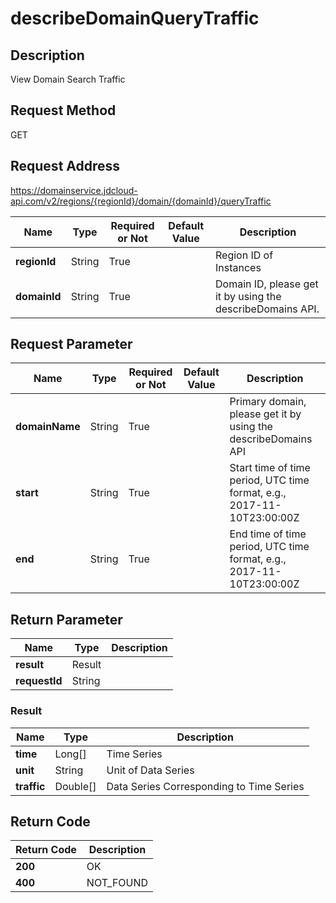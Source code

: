# describeDomainQueryTraffic


## Description
View Domain Search Traffic

## Request Method
GET

## Request Address
https://domainservice.jdcloud-api.com/v2/regions/{regionId}/domain/{domainId}/queryTraffic

|Name|Type|Required or Not|Default Value|Description|
|---|---|---|---|---|
|**regionId**|String|True| |Region ID of Instances|
|**domainId**|String|True| |Domain ID, please get it by using the describeDomains API.|

## Request Parameter
|Name|Type|Required or Not|Default Value|Description|
|---|---|---|---|---|
|**domainName**|String|True| |Primary domain, please get it by using the describeDomains API|
|**start**|String|True| |Start time of time period, UTC time format, e.g., 2017-11-10T23:00:00Z|
|**end**|String|True| |End time of time period, UTC time format, e.g., 2017-11-10T23:00:00Z|


## Return Parameter
|Name|Type|Description|
|---|---|---|
|**result**|Result| |
|**requestId**|String| |

### Result
|Name|Type|Description|
|---|---|---|
|**time**|Long[]|Time Series|
|**unit**|String|Unit of Data Series|
|**traffic**|Double[]|Data Series Corresponding to Time Series|

## Return Code
|Return Code|Description|
|---|---|
|**200**|OK|
|**400**|NOT_FOUND|
